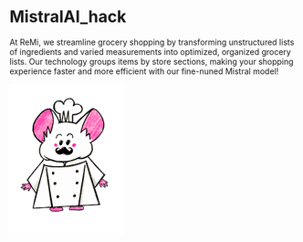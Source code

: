 # MistralAI_hack

At ReMi, we streamline grocery shopping by transforming unstructured lists of ingredients and varied measurements into optimized, organized grocery lists. Our technology groups items by store sections, making your shopping experience faster and more efficient with our fine-nuned Mistral model!

<img src="https://github.com/serbernari/MistralAI_hack/blob/master/full_remi.png?raw=true)" width="200" />

